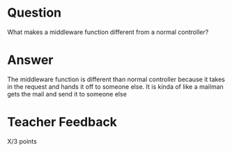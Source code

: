 # Question

What makes a middleware function different from a normal controller?

# Answer

The middleware function is different than normal controller because it takes in the request and hands it off to someone else. It is kinda of like a mailman gets the mail and send it to someone else

# Teacher Feedback

X/3 points